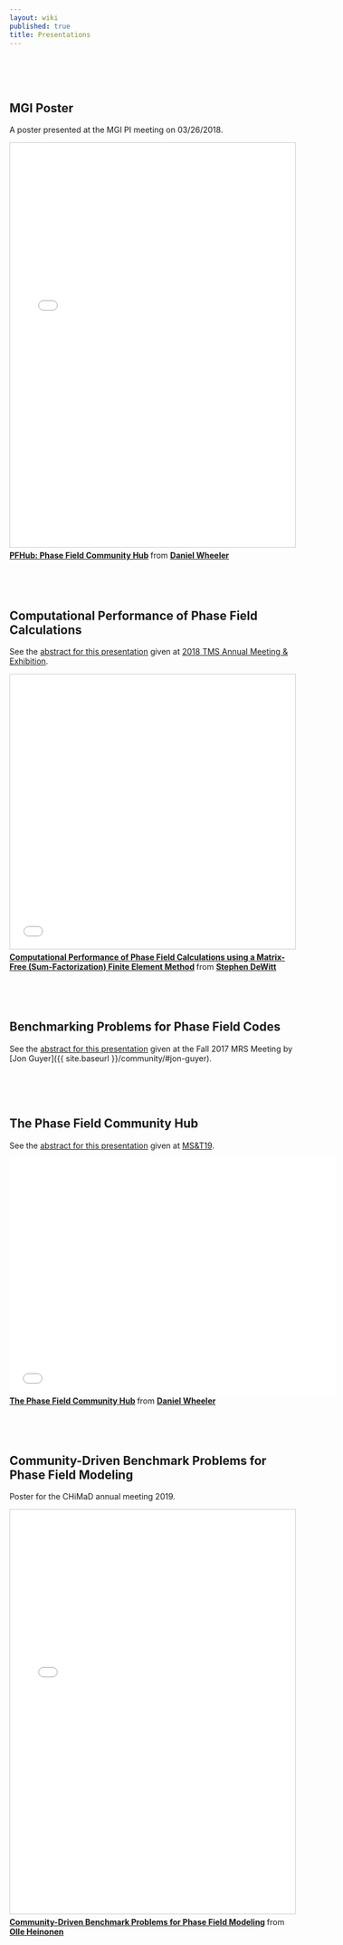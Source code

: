 ```yaml
---
layout: wiki
published: true
title: Presentations
---
```


<br>
<br>
<br>

## MGI Poster

A poster presented at the MGI PI meeting on 03/26/2018.

<iframe src="//www.slideshare.net/slideshow/embed_code/key/FIfADjUiXeRvAP" width="668" height="714" frameborder="0" marginwidth="0" marginheight="0" scrolling="no" style="border:1px solid #CCC; border-width:1px; margin-bottom:5px; max-width: 100%;" allowfullscreen> </iframe> <div style="margin-bottom:5px"> <strong> <a href="//www.slideshare.net/DanielWheeler18/pfhub-phase-field-community-hub" title="PFHub: Phase Field Community Hub" target="_blank">PFHub: Phase Field Community Hub</a> </strong> from <strong><a href="{{ site.baseurl }}/community/#daniel-wheeler">Daniel Wheeler</a></strong> </div>

<br>
<br>
<br>

## Computational Performance of Phase Field Calculations

See the [abstract for this presentation](http://www.programmaster.org/PM/PM.nsf/ApprovedAbstracts/E73EE56F5B22FE6F8525814F0067CB88?OpenDocument) given at [2018 TMS Annual Meeting & Exhibition](https://www.tms.org/TMS2018).

<iframe src="//www.slideshare.net/slideshow/embed_code/key/GeY19kBILnVpm3" width="595" height="485" frameborder="0" marginwidth="0" marginheight="0" scrolling="no" style="border:1px solid #CCC; border-width:1px; margin-bottom:5px; max-width: 100%;" allowfullscreen> </iframe> <div style="margin-bottom:5px"> <strong> <a href="//www.slideshare.net/StephenDeWitt3/computational-performance-of-phase-field-calculations-using-a-matrixfree-sumfactorization-finite-element-method" title="Computational Performance of Phase Field Calculations using a Matrix-Free (Sum-Factorization) Finite Element Method" target="_blank">Computational Performance of Phase Field Calculations using a Matrix-Free (Sum-Factorization) Finite Element Method</a> </strong> from <strong><a href="{{ site.baseurl }}/community/#stephen-dewitt">Stephen DeWitt</a></strong> </div>

<br>
<br>
<br>

## Benchmarking Problems for Phase Field Codes

See the [abstract for this presentation](http://materials.typepad.com/mrs_meeting_scene/2017/11/tc05-uncertainty-quantification-in-multiscale-materials-simulation-1.html) given at the Fall 2017 MRS Meeting by [Jon Guyer]({{ site.baseurl }}/community/#jon-guyer).

<br>
<br>
<br>

## The Phase Field Community Hub

See the [abstract for this
presentation](http://www.programmaster.org/PM/PM.nsf/ApprovedAbstracts/1E539B21A442E28D852583BA00581162?OpenDocument)
given at [MS&T19](https://www.matscitech.org/MST19).

<iframe src="//slides.com/danielwheeler-1/pfhub-phase-field-community-hub-10/embed" width="576" height="420" scrolling="no" frameborder="0" webkitallowfullscreen mozallowfullscreen allowfullscreen></iframe>

<div style="margin-bottom:5px"> <strong> <a href="https://slides.com/danielwheeler-1/pfhub-phase-field-community-hub-10" title="The Phase Field Community Hub" target="_blank">The Phase Field Community Hub</a> </strong> from <strong><a href="{{ site.baseurl }}/community/#daniel-wheeler">Daniel Wheeler</a></strong> </div>

<br>
<br>
<br>

## Community-Driven Benchmark Problems for Phase Field Modeling

Poster for the CHiMaD annual meeting 2019.

<iframe src="//www.slideshare.net/slideshow/embed_code/key/hyvoKQ6uulQN7" width="668" height="714" frameborder="0" marginwidth="0" marginheight="0" scrolling="no" style="border:1px solid #CCC; border-width:1px; margin-bottom:5px; max-width: 100%;" allowfullscreen> </iframe>

<div style="margin-bottom:5px"> <strong> <a href="//www.slideshare.net/PFHubPFHub/communitydriven-benchmark-problems-for-phase-field-modeling" title="Community-Driven Benchmark Problems for Phase Field Modeling" target="_blank">Community-Driven Benchmark Problems for Phase Field Modeling</a> </strong> from <strong><a href="{{ site.baseurl
}}/community/#olle-heinonen" target="_blank">Olle Heinonen</a></strong> </div>

